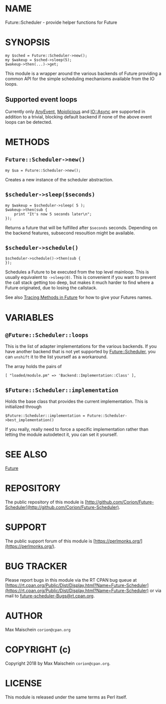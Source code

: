 # NAME

Future::Scheduler - provide helper functions for Future

# SYNOPSIS

    my $sched = Future::Scheduler->new();
    my $wakeup = $sched->sleep(5);
    $wakeup->then(...)->get;

This module is a wrapper around the various backends of Future providing
a common API for the simple scheduling mechanisms available from the IO loops.

## Supported event loops

Currently only [AnyEvent](https://metacpan.org/pod/AnyEvent), [Mojolicious](https://metacpan.org/pod/Mojolicious) and [IO::Async](https://metacpan.org/pod/IO::Async) are supported
in addition to a trivial, blocking default backend if none of the above event
loops can be detected.

# METHODS

## `Future::Scheduler->new()`

    my $ua = Future::Scheduler->new();

Creates a new instance of the scheduler abstraction.

## `$scheduler->sleep($seconds)`

    my $wakeup = $scheduler->sleep( 5 );
    $wakeup->then(sub {
        print "It's now 5 seconds later\n";
    });

Returns a future that will be fulfilled after `$seconds` seconds. Depending on
the backend features, subsecond resoultion might be available.

## `$scheduler->schedule()`

    $scheduler->schedule()->then(sub {
    });

Schedules a Future to be executed from the top level mainloop. This is usually
equivalent to `->sleep(0)`. This is convenient if you want to prevent the
call stack getting too deep, but makes it much harder to find where a Future
originated, due to losing the callstack.

See also [Tracing Methods in Future](https://metacpan.org/pod/Future#TRACING) for how to give your Futures names.

# VARIABLES

## `@Future::Scheduler::loops`

This is the list of adapter implementations for the various backends. If you
have another backend that is not yet supported by [Future::Scheduler](https://metacpan.org/pod/Future::Scheduler), you
can `unshift` it to the list yourself as a workaround.

The array holds the pairs of

    [ "loaded/module.pm" => 'Backend::Implementation::Class' ],

## `$Future::Scheduler::implementation`

Holds the base class that provides the current implementation. This is
initialized through

    $Future::Scheduler::implementation = Future::Scheduler->best_implementation()

If you really, really need to force a specific implementation rather than
letting the module autodetect it, you can set it yourself.

# SEE ALSO

[Future](https://metacpan.org/pod/Future)

# REPOSITORY

The public repository of this module is
[http://github.com/Corion/Future-Scheduler](http://github.com/Corion/Future-Scheduler).

# SUPPORT

The public support forum of this module is
[https://perlmonks.org/](https://perlmonks.org/).

# BUG TRACKER

Please report bugs in this module via the RT CPAN bug queue at
[https://rt.cpan.org/Public/Dist/Display.html?Name=Future-Scheduler](https://rt.cpan.org/Public/Dist/Display.html?Name=Future-Scheduler)
or via mail to [future-scheduler-Bugs@rt.cpan.org](https://metacpan.org/pod/future-scheduler-Bugs@rt.cpan.org).

# AUTHOR

Max Maischein `corion@cpan.org`

# COPYRIGHT (c)

Copyright 2018 by Max Maischein `corion@cpan.org`.

# LICENSE

This module is released under the same terms as Perl itself.
